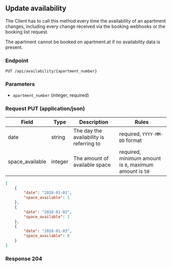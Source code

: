 ## Update availability

The Client has to call this method every time the availability of an 
apartment changes, including every change received via the booking 
webhooks or the booking list request.

The apartment cannot be booked on apartment.at if no availability data is present.

### Endpoint
```
PUT /api/availability/{apartment_number}
```

### Parameters
- `apartment_number` (integer, required)

### Request PUT (application/json)

Field | Type | Description | Rules
------|------|-------------|------
date | string | The day the availability is referring to | required, `YYYY-MM-DD` format
space_available | integer | The amount of available space | required, minimum amount is `0`, maximum amount is `50`

```json
[
    {
        "date": "2018-01-01",
        "space_available": 1
    },
    {
        "date": "2018-01-02",
        "space_available": 3
    },
    {
        "date": "2018-01-03",
        "space_available": 0
    }
]
```

### Response 204